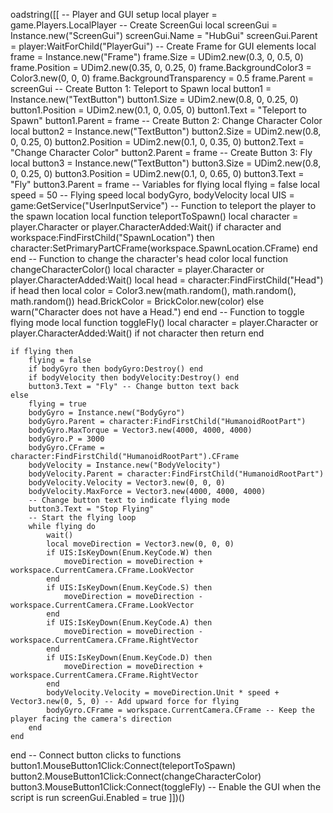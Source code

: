 oadstring([[
-- Player and GUI setup
local player = game.Players.LocalPlayer
-- Create ScreenGui
local screenGui = Instance.new("ScreenGui")
screenGui.Name = "HubGui"
screenGui.Parent = player:WaitForChild("PlayerGui")
-- Create Frame for GUI elements
local frame = Instance.new("Frame")
frame.Size = UDim2.new(0.3, 0, 0.5, 0)
frame.Position = UDim2.new(0.35, 0, 0.25, 0)
frame.BackgroundColor3 = Color3.new(0, 0, 0)
frame.BackgroundTransparency = 0.5
frame.Parent = screenGui
-- Create Button 1: Teleport to Spawn
local button1 = Instance.new("TextButton")
button1.Size = UDim2.new(0.8, 0, 0.25, 0)
button1.Position = UDim2.new(0.1, 0, 0.05, 0)
button1.Text = "Teleport to Spawn"
button1.Parent = frame
-- Create Button 2: Change Character Color
local button2 = Instance.new("TextButton")
button2.Size = UDim2.new(0.8, 0, 0.25, 0)
button2.Position = UDim2.new(0.1, 0, 0.35, 0)
button2.Text = "Change Character Color"
button2.Parent = frame
-- Create Button 3: Fly
local button3 = Instance.new("TextButton")
button3.Size = UDim2.new(0.8, 0, 0.25, 0)
button3.Position = UDim2.new(0.1, 0, 0.65, 0)
button3.Text = "Fly"
button3.Parent = frame
-- Variables for flying
local flying = false
local speed = 50 -- Flying speed
local bodyGyro, bodyVelocity
local UIS = game:GetService("UserInputService")
-- Function to teleport the player to the spawn location
local function teleportToSpawn()
    local character = player.Character or player.CharacterAdded:Wait()
    if character and workspace:FindFirstChild("SpawnLocation") then
        character:SetPrimaryPartCFrame(workspace.SpawnLocation.CFrame)
    end
end
-- Function to change the character's head color
local function changeCharacterColor()
    local character = player.Character or player.CharacterAdded:Wait()
    local head = character:FindFirstChild("Head")
    if head then
        local color = Color3.new(math.random(), math.random(), math.random())
        head.BrickColor = BrickColor.new(color)
    else
        warn("Character does not have a Head.")
    end
end
-- Function to toggle flying mode
local function toggleFly()
    local character = player.Character or player.CharacterAdded:Wait()
    if not character then return end
   
    if flying then
        flying = false
        if bodyGyro then bodyGyro:Destroy() end
        if bodyVelocity then bodyVelocity:Destroy() end
        button3.Text = "Fly" -- Change button text back
    else
        flying = true
        bodyGyro = Instance.new("BodyGyro")
        bodyGyro.Parent = character:FindFirstChild("HumanoidRootPart")
        bodyGyro.MaxTorque = Vector3.new(4000, 4000, 4000)
        bodyGyro.P = 3000
        bodyGyro.CFrame = character:FindFirstChild("HumanoidRootPart").CFrame
        bodyVelocity = Instance.new("BodyVelocity")
        bodyVelocity.Parent = character:FindFirstChild("HumanoidRootPart")
        bodyVelocity.Velocity = Vector3.new(0, 0, 0)
        bodyVelocity.MaxForce = Vector3.new(4000, 4000, 4000)
        -- Change button text to indicate flying mode
        button3.Text = "Stop Flying"
        -- Start the flying loop
        while flying do
            wait()
            local moveDirection = Vector3.new(0, 0, 0)
            if UIS:IsKeyDown(Enum.KeyCode.W) then
                moveDirection = moveDirection + workspace.CurrentCamera.CFrame.LookVector
            end
            if UIS:IsKeyDown(Enum.KeyCode.S) then
                moveDirection = moveDirection - workspace.CurrentCamera.CFrame.LookVector
            end
            if UIS:IsKeyDown(Enum.KeyCode.A) then
                moveDirection = moveDirection - workspace.CurrentCamera.CFrame.RightVector
            end
            if UIS:IsKeyDown(Enum.KeyCode.D) then
                moveDirection = moveDirection + workspace.CurrentCamera.CFrame.RightVector
            end
            bodyVelocity.Velocity = moveDirection.Unit * speed + Vector3.new(0, 5, 0) -- Add upward force for flying
            bodyGyro.CFrame = workspace.CurrentCamera.CFrame -- Keep the player facing the camera's direction
        end
    end
end
-- Connect button clicks to functions
button1.MouseButton1Click:Connect(teleportToSpawn)
button2.MouseButton1Click:Connect(changeCharacterColor)
button3.MouseButton1Click:Connect(toggleFly)
-- Enable the GUI when the script is run
screenGui.Enabled = true
]])()
